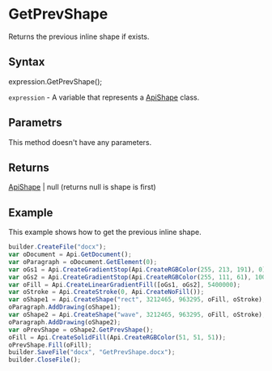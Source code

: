 # GetPrevShape

Returns the previous inline shape if exists.

## Syntax

expression.GetPrevShape();

`expression` - A variable that represents a [ApiShape](../ApiShape.md) class.

## Parametrs

This method doesn't have any parameters.

## Returns

[ApiShape](../ApiShape.md) &#124; null (returns null is shape is first)

## Example

This example shows how to get the previous inline shape.

```javascript
builder.CreateFile("docx");
var oDocument = Api.GetDocument();
var oParagraph = oDocument.GetElement(0);
var oGs1 = Api.CreateGradientStop(Api.CreateRGBColor(255, 213, 191), 0);
var oGs2 = Api.CreateGradientStop(Api.CreateRGBColor(255, 111, 61), 100000);
var oFill = Api.CreateLinearGradientFill([oGs1, oGs2], 5400000);
var oStroke = Api.CreateStroke(0, Api.CreateNoFill());
var oShape1 = Api.CreateShape("rect", 3212465, 963295, oFill, oStroke);
oParagraph.AddDrawing(oShape1);
var oShape2 = Api.CreateShape("wave", 3212465, 963295, oFill, oStroke);
oParagraph.AddDrawing(oShape2);
var oPrevShape = oShape2.GetPrevShape();
oFill = Api.CreateSolidFill(Api.CreateRGBColor(51, 51, 51));
oPrevShape.Fill(oFill);
builder.SaveFile("docx", "GetPrevShape.docx");
builder.CloseFile();
```